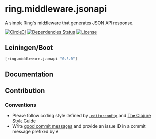 ring.middleware.jsonapi
====

A simple Ring's middleware that generates JSON API response.

[![CircleCI](https://circleci.com/gh/druids/ring.middleware.jsonapi.svg?style=svg)](https://circleci.com/gh/druids/ring.middleware.jsonapi)
[![Dependencies Status](https://jarkeeper.com/druids/ring.middleware.jsonapi/status.png)](https://jarkeeper.com/druids/ring.middleware.jsonapi)
[![License](https://img.shields.io/badge/MIT-Clause-blue.svg)](https://opensource.org/licenses/MIT)


Leiningen/Boot
--------------

```clojure
[ring.middleware.jsonapi "0.2.0"]
```


Documentation
-------------


Contribution
------------

### Conventions

* Please follow coding style defined by [`.editorconfig`](http://editorconfig.org)
 and [The Clojure Style Guide](https://github.com/bbatsov/clojure-style-guide)
* Write [good commit messages](https://chris.beams.io/posts/git-commit/)
 and provide an issue ID in a commit message prefixed by `#`
